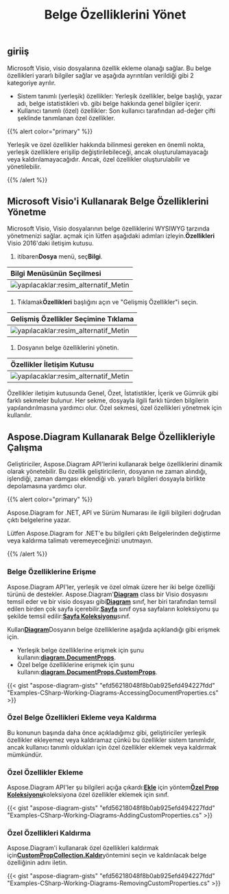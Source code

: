 ﻿---
title: Belge Özelliklerini Yönet
linktitle: Döküman özellikleri
type: docs
weight: 80
url: /tr/net/document-properties/
description: visio dosyalarının belge özelliklerini yönetin.
---
## **giriiş**

Microsoft Visio, visio dosyalarına özellik ekleme olanağı sağlar. Bu belge özellikleri yararlı bilgiler sağlar ve aşağıda ayrıntıları verildiği gibi 2 kategoriye ayrılır.

- Sistem tanımlı (yerleşik) özellikler: Yerleşik özellikler, belge başlığı, yazar adı, belge istatistikleri vb. gibi belge hakkında genel bilgiler içerir.
- Kullanıcı tanımlı (özel) özellikler: Son kullanıcı tarafından ad-değer çifti şeklinde tanımlanan özel özellikler.

{{% alert color="primary" %}}

Yerleşik ve özel özellikler hakkında bilinmesi gereken en önemli nokta, yerleşik özelliklere erişilip değiştirilebileceği, ancak oluşturulamayacağı veya kaldırılamayacağıdır. Ancak, özel özellikler oluşturulabilir ve yönetilebilir.

{{% /alert %}}

## **Microsoft Visio'i Kullanarak Belge Özelliklerini Yönetme**

 Microsoft Visio, Visio dosyalarının belge özelliklerini WYSIWYG tarzında yönetmenizi sağlar. açmak için lütfen aşağıdaki adımları izleyin.**Özellikleri** Visio 2016'daki iletişim kutusu.

1.  itibaren**Dosya** menü, seç**Bilgi**.

|**Bilgi Menüsünün Seçilmesi**|
|:- |
|![yapılacaklar:resim_alternatif_Metin](managing-document-properties_1.png)|
1.  Tıklamak**Özellikleri** başlığını açın ve "Gelişmiş Özellikler"i seçin.

|**Gelişmiş Özellikler Seçimine Tıklama**|
|:- |
|![yapılacaklar:resim_alternatif_Metin](managing-document-properties_2.png)|
1. Dosyanın belge özelliklerini yönetin.

|**Özellikler İletişim Kutusu**|
|:- |
|![yapılacaklar:resim_alternatif_Metin](managing-document-properties_3.png)|
Özellikler iletişim kutusunda Genel, Özet, İstatistikler, İçerik ve Gümrük gibi farklı sekmeler bulunur. Her sekme, dosyayla ilgili farklı türden bilgilerin yapılandırılmasına yardımcı olur. Özel sekmesi, özel özellikleri yönetmek için kullanılır.

## **Aspose.Diagram Kullanarak Belge Özellikleriyle Çalışma**

Geliştiriciler, Aspose.Diagram API'lerini kullanarak belge özelliklerini dinamik olarak yönetebilir. Bu özellik geliştiricilerin, dosyanın ne zaman alındığı, işlendiği, zaman damgası eklendiği vb. yararlı bilgileri dosyayla birlikte depolamasına yardımcı olur.

{{% alert color="primary" %}}

Aspose.Diagram for .NET, API ve Sürüm Numarası ile ilgili bilgileri doğrudan çıktı belgelerine yazar.

Lütfen Aspose.Diagram for .NET'e bu bilgileri çıktı Belgelerinden değiştirme veya kaldırma talimatı veremeyeceğinizi unutmayın.

{{% /alert %}}

### **Belge Özelliklerine Erişme**

 Aspose.Diagram API'ler, yerleşik ve özel olmak üzere her iki belge özelliği türünü de destekler. Aspose.Diagram'[**Diagram**](https://reference.aspose.com/diagram/net/aspose.diagram/Diagram) class bir Visio dosyasını temsil eder ve bir visio dosyası gibi[**Diagram**](https://reference.aspose.com/diagram/net/aspose.diagram/Diagram) sınıf, her biri tarafından temsil edilen birden çok sayfa içerebilir.[**Sayfa**](https://reference.aspose.com/diagram/net/aspose.diagram/page) sınıf oysa sayfaların koleksiyonu şu şekilde temsil edilir:[**Sayfa Koleksiyonu**](https://reference.aspose.com/diagram/net/aspose.diagram/pagecollection)sınıf.

 Kullan[**Diagram**](https://reference.aspose.com/diagram/net/aspose.diagram/Diagram)Dosyanın belge özelliklerine aşağıda açıklandığı gibi erişmek için.

- Yerleşik belge özelliklerine erişmek için şunu kullanın:[**diagram.DocumentProps**](https://reference.aspose.com/diagram/net/aspose.diagram/documentproperties).
-  Özel belge özelliklerine erişmek için şunu kullanın:[**diagram.DocumentProps.CustomProps**](https://reference.aspose.com/diagram/net/aspose.diagram/documentproperties/properties/customprops).

{{< gist "aspose-diagram-gists" "efd56218048f8b0ab925efd494227fdd" "Examples-CSharp-Working-Diagrams-AccessingDocumentProperties.cs" >}}

### **Özel Belge Özellikleri Ekleme veya Kaldırma**

Bu konunun başında daha önce açıkladığımız gibi, geliştiriciler yerleşik özellikler ekleyemez veya kaldıramaz çünkü bu özellikler sistem tanımlıdır, ancak kullanıcı tanımlı oldukları için özel özellikler eklemek veya kaldırmak mümkündür.

### **Özel Özellikler Ekleme**

 Aspose.Diagram API'ler şu bilgileri açığa çıkardı:[**Ekle**](https://reference.aspose.com/diagram/net/aspose.diagram/custompropcollection/methods/add) için yöntem[**Özel Prop Koleksiyonu**](https://reference.aspose.com/diagram/net/aspose.diagram/custompropcollection)koleksiyona özel özellikler eklemek için sınıf.

{{< gist "aspose-diagram-gists" "efd56218048f8b0ab925efd494227fdd" "Examples-CSharp-Working-Diagrams-AddingCustomProperties.cs" >}}

### **Özel Özellikleri Kaldırma**

 Aspose.Diagram'i kullanarak özel özellikleri kaldırmak için[**CustomPropCollection.Kaldır**](https://reference.aspose.com/diagram/net/aspose.diagram/custompropcollection/methods/remove)yöntemini seçin ve kaldırılacak belge özelliğinin adını iletin.

{{< gist "aspose-diagram-gists" "efd56218048f8b0ab925efd494227fdd" "Examples-CSharp-Working-Diagrams-RemovingCustomProperties.cs" >}}
